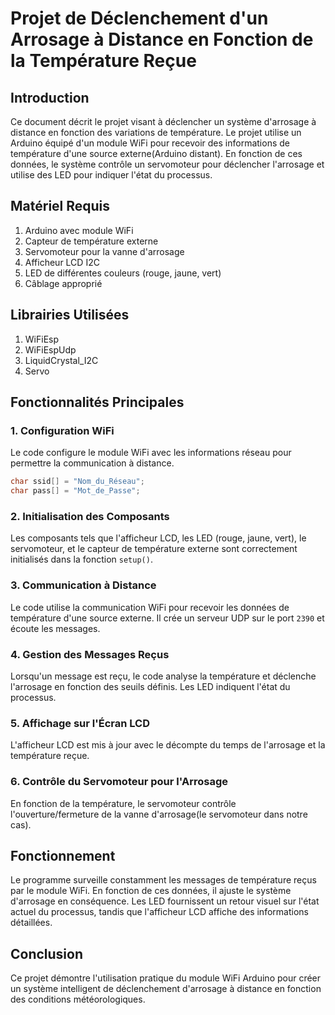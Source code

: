 # Projet de Déclenchement d'un Arrosage à Distance en Fonction de la Température Reçue

## Introduction

Ce document décrit le projet visant à déclencher un système d'arrosage à distance en fonction des variations de température. Le projet utilise un Arduino équipé d'un module WiFi pour recevoir des informations de température d'une source externe(Arduino distant). En fonction de ces données, le système contrôle un servomoteur pour déclencher l'arrosage et utilise des LED pour indiquer l'état du processus.

## Matériel Requis

1. Arduino avec module WiFi
2. Capteur de température externe
3. Servomoteur pour la vanne d'arrosage
4. Afficheur LCD I2C
5. LED de différentes couleurs (rouge, jaune, vert)
6. Câblage approprié

## Librairies Utilisées

1. WiFiEsp
2. WiFiEspUdp
3. LiquidCrystal_I2C
4. Servo

## Fonctionnalités Principales

### 1. Configuration WiFi

Le code configure le module WiFi avec les informations réseau pour permettre la communication à distance.

```cpp
char ssid[] = "Nom_du_Réseau";
char pass[] = "Mot_de_Passe";
```

### 2. Initialisation des Composants

Les composants tels que l'afficheur LCD, les LED (rouge, jaune, vert), le servomoteur, et le capteur de température externe sont correctement initialisés dans la fonction `setup()`.

### 3. Communication à Distance

Le code utilise la communication WiFi pour recevoir les données de température d'une source externe. Il crée un serveur UDP sur le port `2390` et écoute les messages.

### 4. Gestion des Messages Reçus

Lorsqu'un message est reçu, le code analyse la température et déclenche l'arrosage en fonction des seuils définis. Les LED indiquent l'état du processus.

### 5. Affichage sur l'Écran LCD

L'afficheur LCD est mis à jour avec le décompte du temps de l'arrosage et la température reçue.

### 6. Contrôle du Servomoteur pour l'Arrosage

En fonction de la température, le servomoteur contrôle l'ouverture/fermeture de la vanne d'arrosage(le servomoteur dans notre cas).

## Fonctionnement

Le programme surveille constamment les messages de température reçus par le module WiFi. En fonction de ces données, il ajuste le système d'arrosage en conséquence. Les LED fournissent un retour visuel sur l'état actuel du processus, tandis que l'afficheur LCD affiche des informations détaillées.

## Conclusion

Ce projet démontre l'utilisation pratique du module WiFi Arduino pour créer un système intelligent de déclenchement d'arrosage à distance en fonction des conditions météorologiques.
